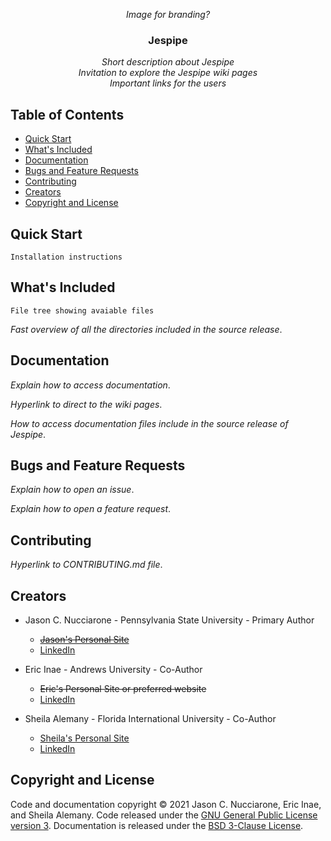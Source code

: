 <p align="center">
    <i>Image for branding?</i>
</p>

<h3 align="center">Jespipe</h3>

<p align="center">
    <i>Short description about Jespipe</i>
    <br />
    <i>Invitation to explore the Jespipe wiki pages</i>
    <br />
    <i>Important links for the users</i>
</p>

## Table of Contents

* [Quick Start](#quick-start)
* [What's Included](#whats-included)
* [Documentation](#documentation)
* [Bugs and Feature Requests](#bugs-and-feature-requests)
* [Contributing](#contributing)
* [Creators](#creators)
* [Copyright and License](#copyright-and-license)

## Quick Start
```
Installation instructions
```

## What's Included
```
File tree showing avaiable files
```
*Fast overview of all the directories included in the source release*.

## Documentation
*Explain how to access documentation*.

*Hyperlink to direct to the wiki pages*.

*How to access documentation files include in the source release of Jespipe*.

## Bugs and Feature Requests
*Explain how to open an issue*.

*Explain how to open a feature request*.

## Contributing
*Hyperlink to CONTRIBUTING.md file*.

## Creators
* Jason C. Nucciarone - Pennsylvania State University - Primary Author
  * ~~[Jason's Personal Site](https://nucci.tech)~~
  * [LinkedIn](https://www.linkedin.com/in/jasonnucci/)

* Eric Inae - Andrews University - Co-Author
  * ~~Eric's Personal Site or preferred website~~
  * [LinkedIn](https://www.linkedin.com/in/eric-inae-6056b1214)

* Sheila Alemany - Florida International University - Co-Author
  * [Sheila's Personal Site](https://sheilaalemany.github.io/)
  * [LinkedIn](https://www.linkedin.com/in/sheilaalemany)

## Copyright and License
Code and documentation copyright &copy; 2021 Jason C. Nucciarone, Eric Inae, and Sheila Alemany. Code released under the [GNU General Public License version 3](https://www.gnu.org/licenses/gpl-3.0.en.html). Documentation is released under the [BSD 3-Clause License](https://opensource.org/licenses/BSD-3-Clause).
